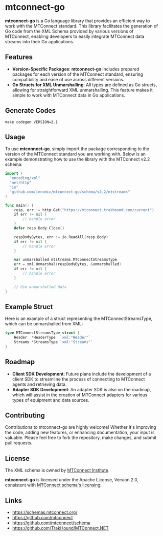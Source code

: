 # mtconnect-go

**mtconnect-go** is a Go language library that provides an efficient way to work with the MTConnect standard. This library facilitates the generation of Go code from the XML Schema provided by various versions of MTConnect, enabling developers to easily integrate MTConnect data streams into their Go applications.

## Features

- **Version-Specific Packages**: **mtconnect-go** includes prepared packages for each version of the MTConnect standard, ensuring compatibility and ease of use across different versions.
- **Go Structs for XML Unmarshalling**: All types are defined as Go structs, allowing for straightforward XML unmarshalling. This feature makes it simple to work with MTConnect data in Go applications.

## Generate Codes

```
make codegen VERSION=2.1
```

## Usage

To use **mtconnect-go**, simply import the package corresponding to the version of the MTConnect standard you are working with. Below is an example demonstrating how to use the library with the MTConnect v2.2 schema:

```go
import (
  "encoding/xml"
  "net/http"
  "io"
  "github.com/innomic/mtconnect-go/schema/v2.2/mtstreams"
)

func main() {
    resp, err := http.Get("https://mtconnect.trakhound.com/current")
    if err != nil {
        // handle error
    }
    defer resp.Body.Close()

    respBodyBytes, err := io.ReadAll(resp.Body)
    if err != nil {
        // handle error
    }

    var unmarshalled mtstreams.MTConnectStreamsType
    err = xml.Unmarshal(respBodyBytes, &unmarshalled)
    if err != nil {
        // handle error
    }

    // Use unmarshalled data
}
```

## Example Struct

Here is an example of a struct representing the MTConnectStreamsType, which can be unmarshalled from XML:

```go
type MTConnectStreamsType struct {
    Header  *HeaderType  `xml:"Header"`
    Streams *StreamsType `xml:"Streams"`
}
```

## Roadmap

- **Client SDK Development**: Future plans include the development of a client SDK to streamline the process of connecting to MTConnect agents and retrieving data.
- **Adapter SDK Development**: An adapter SDK is also on the roadmap, which will assist in the creation of MTConnect adapters for various types of equipment and data sources.

## Contributing

Contributions to mtconnect-go are highly welcome! Whether it's improving the code, adding new features, or enhancing documentation, your input is valuable. Please feel free to fork the repository, make changes, and submit pull requests.

## License

The XML schema is owned by [MTConnect Institute](https://github.com/mtconnect).

**mtconnect-go** is licensed under the Apache License, Version 2.0, consistent with [MTConnect schema's licensing](https://github.com/mtconnect/schema/blob/master/LICENSE.TXT).

## Links

- https://schemas.mtconnect.org/
- https://github.com/mtconnect
- https://github.com/mtconnect/schema
- https://github.com/TrakHound/MTConnect.NET
